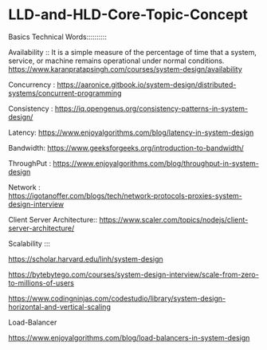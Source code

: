 # LLD-and-HLD-Core-Topic-Concept

Basics Technical Words::::::::::


Availability :: It is a simple measure of the percentage of time that a system, service, or machine remains operational under normal conditions.
https://www.karanpratapsingh.com/courses/system-design/availability



Concurrency :
https://aaronice.gitbook.io/system-design/distributed-systems/concurrent-programming


Consistency :
https://iq.opengenus.org/consistency-patterns-in-system-design/


Latency:
https://www.enjoyalgorithms.com/blog/latency-in-system-design


Bandwidth:
https://www.geeksforgeeks.org/introduction-to-bandwidth/


ThroughPut : 
https://www.enjoyalgorithms.com/blog/throughput-in-system-design


Network :  
https://igotanoffer.com/blogs/tech/network-protocols-proxies-system-design-interview



Client Server Architecture::
https://www.scaler.com/topics/nodejs/client-server-architecture/

Scalability :::

https://scholar.harvard.edu/linh/system-design


https://bytebytego.com/courses/system-design-interview/scale-from-zero-to-millions-of-users


https://www.codingninjas.com/codestudio/library/system-design-horizontal-and-vertical-scaling



Load-Balancer

https://www.enjoyalgorithms.com/blog/load-balancers-in-system-design




